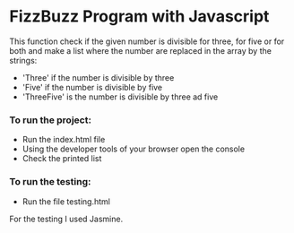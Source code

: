 # FizzBuzz Program with Javascript

This function check if the given number is divisible for three, for five or for both and make a list where the number are replaced in the array by the strings:

- 'Three' if the number is divisible by three
- 'Five' if the number is divisible by five
- 'ThreeFive' is the number is divisible by three ad five

### To run the project:
- Run the index.html file 
- Using the developer tools of your browser open the console
- Check the printed list

### To run the testing:
- Run the file testing.html

For the testing I used Jasmine.